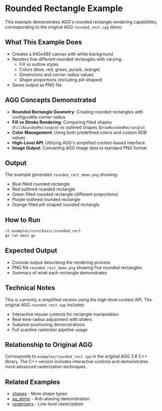 # Rounded Rectangle Example

This example demonstrates AGG's rounded rectangle rendering capabilities, corresponding to the original AGG `rounded_rect.cpp` demo.

## What This Example Does

- Creates a 640x480 canvas with white background
- Renders five different rounded rectangles with varying:
  - Fill vs outline styles
  - Colors (blue, red, green, purple, orange)
  - Dimensions and corner radius values
  - Shape proportions (including pill-shaped)
- Saves output as PNG file

## AGG Concepts Demonstrated

- **Rounded Rectangle Geometry**: Creating rounded rectangles with configurable corner radius
- **Fill vs Stroke Rendering**: Comparing filled shapes (`FillRoundedRectangle`) vs outlined shapes (`DrawRoundedRectangle`)
- **Color Management**: Using both predefined colors and custom RGB values
- **High-Level API**: Utilizing AGG's simplified context-based interface
- **Image Output**: Converting AGG image data to standard PNG format

## Output

The example generates `rounded_rect_demo.png` showing:

- Blue filled rounded rectangle
- Red outlined rounded rectangle
- Green filled rounded rectangle (different proportions)
- Purple outlined rounded rectangle
- Orange filled pill-shaped rounded rectangle

## How to Run

```bash
cd examples/core/basic/rounded_rect
go run main.go
```

## Expected Output

- Console output describing the rendering process
- PNG file `rounded_rect_demo.png` showing five rounded rectangles
- Summary of what each rectangle demonstrates

## Technical Notes

This is currently a simplified version using the high-level context API. The original AGG `rounded_rect.cpp` includes:

- Interactive mouse controls for rectangle manipulation
- Real-time radius adjustment with sliders
- Subpixel positioning demonstrations
- Full scanline rasterizer pipeline usage

## Relationship to Original AGG

Corresponds to `examples/rounded_rect.cpp` in the original AGG 2.6 C++ library. The C++ version includes interactive controls and demonstrates more advanced rasterization techniques.

## Related Examples

- [shapes](../shapes/) - More shape types
- [aa_demo](../../tests/aa_demo/) - Anti-aliasing demonstration
- [rasterizers](../../intermediate/rasterizers/) - Low-level rasterization
